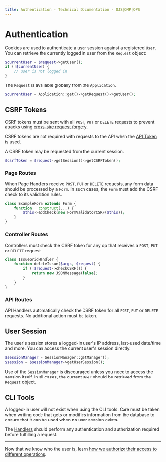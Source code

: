 ```yaml
---
title: Authentication - Technical Documentation - OJS|OMP|OPS
---
```


# Authentication

Cookies are used to authenticate a user session against a registered `User`. You can retrieve the currently logged in user from the `Request` object:

```php
$currentUser = $request->getUser();
if (!$currentUser) {
    // user is not logged in
}
```

The `Request` is available globally from the `Application`.

```php
$currentUser = Application::get()->getRequest()->getUser();
```

## CSRF Tokens

CSRF tokens must be sent with all `POST`, `PUT` or `DELETE` requests to prevent attacks using [cross-site request forgery](https://en.wikipedia.org/wiki/Cross-site_request_forgery).

CSRF tokens are not required with requests to the API when the [API Token](/dev/api/#api-token) is used.

A CSRF token may be requested from the current session.

```php
$csrfToken = $request->getSession()->getCSRFToken();
```

### Page Routes

When Page Handlers receive `POST`, `PUT` or `DELETE` requests, any form data should be processed by a `Form`. In such cases, the `Form` must add the CSRF check to its validation rules.

```php
class ExampleForm extends Form {
    function __construct(...) {
        $this->addCheck(new FormValidatorCSRF($this));
    }
}
```

### Controller Routes

Controllers must check the CSRF token for any op that receives a `POST`, `PUT` or `DELETE` request.

```php
class IssueGridHandler {
    function deleteIssue($args, $request) {
        if (!$request->checkCSRF()) {
            return new JSONMessage(false);
        }
    }
}
```

### API Routes

API Handlers automatically check the CSRF token for all `POST`, `PUT` or `DELETE` requests. No additional action must be taken.

## User Session
The user's session stores a logged-in user's IP address, last-used date/time and more. You can access the current user's session directly.

```php
$sessionManager = SessionManager::getManager();
$session = $sessionManager->getUserSession();
```

Use of the `SessionManager` is discouraged unless you need to access the session itself. In all cases, the current `User` should be retrieved from the `Request` object.

## CLI Tools

A logged-in user will not exist when using the CLI tools. Care must be taken when writing code that gets or modifies information from the database to ensure that it can be used when no user session exists.

The [Handlers](./architecture-handlers) should perform any authentication and authorization required before fulfilling a request.

---

Now that we know who the user is, learn [how we authorize their access to different operations](./architecture-authorization).